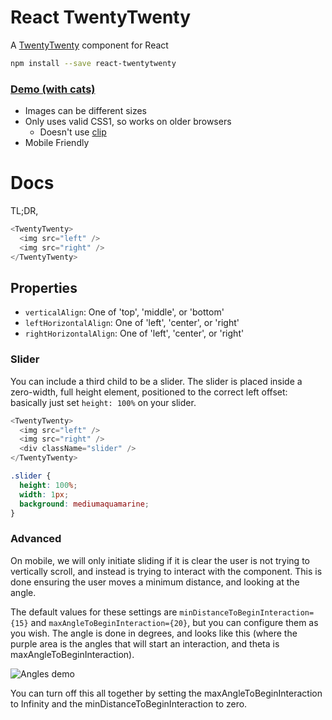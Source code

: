 # React TwentyTwenty

A [TwentyTwenty](http://zurb.com/playground/twentytwenty) component for React

```bash
npm install --save react-twentytwenty
```

### [Demo (with cats)](http://jacobp100.github.io/react-twentytwenty/)

* Images can be different sizes
* Only uses valid CSS1, so works on older browsers
  * Doesn't use [clip](https://developer.mozilla.org/en/docs/Web/CSS/clip)
* Mobile Friendly

# Docs

TL;DR,

```js
<TwentyTwenty>
  <img src="left" />
  <img src="right" />
</TwentyTwenty>
```

## Properties

* `verticalAlign`: One of 'top', 'middle', or 'bottom'
* `leftHorizontalAlign`: One of 'left', 'center', or 'right'
* `rightHorizontalAlign`: One of 'left', 'center', or 'right'

### Slider

You can include a third child to be a slider. The slider is placed inside a zero-width, full height element, positioned to the correct left offset: basically just set `height: 100%` on your slider.

```js
<TwentyTwenty>
  <img src="left" />
  <img src="right" />
  <div className="slider" />
</TwentyTwenty>
```

```css
.slider {
  height: 100%;
  width: 1px;
  background: mediumaquamarine;
}
```

### Advanced

On mobile, we will only initiate sliding if it is clear the user is not trying to vertically scroll, and instead is trying to interact with the component. This is done ensuring the user moves a minimum distance, and looking at the angle.

The default values for these settings are `minDistanceToBeginInteraction={15}` and `maxAngleToBeginInteraction={20}`, but you can configure them as you wish. The angle is done in degrees, and looks like this (where the purple area is the angles that will start an interaction, and theta is maxAngleToBeginInteraction).

![Angles demo](https://raw.githubusercontent.com/jacobp100/react-twentytwenty/gh-pages/assets/angles.png)

You can turn off this all together by setting the maxAngleToBeginInteraction to Infinity and the minDistanceToBeginInteraction to zero.
